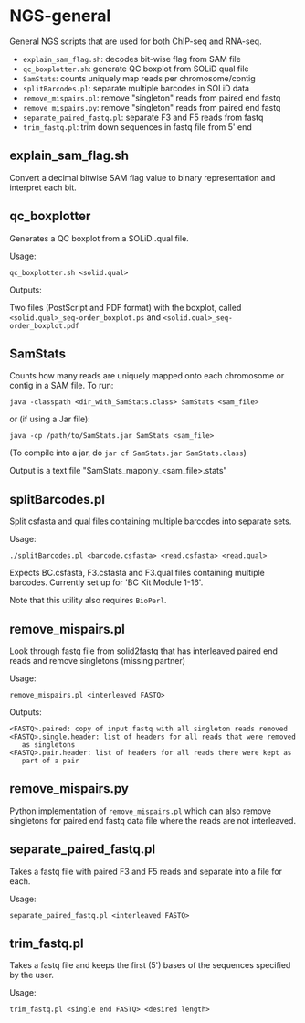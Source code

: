 NGS-general
===========

General NGS scripts that are used for both ChIP-seq and RNA-seq.

  * `explain_sam_flag.sh`: decodes bit-wise flag from SAM file
  * `qc_boxplotter.sh`: generate QC boxplot from SOLiD qual file
  * `SamStats`: counts uniquely map reads per chromosome/contig
  * `splitBarcodes.pl`: separate multiple barcodes in SOLiD data
  * `remove_mispairs.pl`: remove "singleton" reads from paired end fastq
  * `remove_mispairs.py`: remove "singleton" reads from paired end fastq
  * `separate_paired_fastq.pl`: separate F3 and F5 reads from fastq
  * `trim_fastq.pl`: trim down sequences in fastq file from 5' end


explain_sam_flag.sh
-------------------
Convert a decimal bitwise SAM flag value to binary representation and
interpret each bit.


qc_boxplotter
-------------
Generates a QC boxplot from a SOLiD .qual file.

Usage:

    qc_boxplotter.sh <solid.qual>

Outputs:

Two files (PostScript and PDF format) with the boxplot, called
`<solid.qual>_seq-order_boxplot.ps` and `<solid.qual>_seq-order_boxplot.pdf`


SamStats
--------
Counts how many reads are uniquely mapped onto each chromosome or
contig in a SAM file. To run:

    java -classpath <dir_with_SamStats.class> SamStats <sam_file>

or (if using a Jar file):

    java -cp /path/to/SamStats.jar SamStats <sam_file>

(To compile into a jar, do `jar cf SamStats.jar SamStats.class`)

Output is a text file "SamStats_maponly_<sam_file>.stats"


splitBarcodes.pl
----------------
Split csfasta and qual files containing multiple barcodes into separate sets.

Usage:

    ./splitBarcodes.pl <barcode.csfasta> <read.csfasta> <read.qual>

Expects BC.csfasta, F3.csfasta and F3.qual files containing multiple barcodes.
Currently set up for 'BC Kit Module 1-16'.

Note that this utility also requires `BioPerl`.


remove_mispairs.pl
------------------
Look through fastq file from solid2fastq that has interleaved paired end reads
and remove singletons (missing partner)

Usage:

    remove_mispairs.pl <interleaved FASTQ>

Outputs:

    <FASTQ>.paired: copy of input fastq with all singleton reads removed
    <FASTQ>.single.header: list of headers for all reads that were removed
       as singletons
    <FASTQ>.pair.header: list of headers for all reads there were kept as
       part of a pair


remove_mispairs.py
------------------
Python implementation of `remove_mispairs.pl` which can also remove singletons
for paired end fastq data file where the reads are not interleaved.


separate_paired_fastq.pl
------------------------
Takes a fastq file with paired F3 and F5 reads and separate into a file for
each.

Usage:

    separate_paired_fastq.pl <interleaved FASTQ>


trim_fastq.pl
-------------
Takes a fastq file and keeps the first (5') bases of the sequences specified
by the user.

Usage:

    trim_fastq.pl <single end FASTQ> <desired length>
